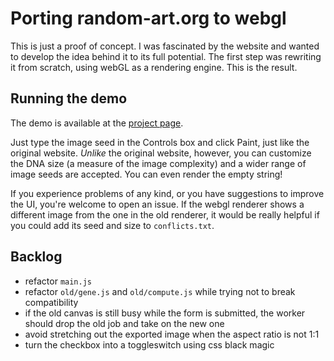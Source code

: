 # Porting random-art.org to webgl

This is just a proof of concept. I was fascinated by the website and wanted to develop the idea behind it to its full potential. The first step was rewriting it from scratch, using webGL as a rendering engine. This is the result.

## Running the demo

The demo is available at the [project page](https://slaimon.github.io/webgl-random-art-demo).

Just type the image seed in the Controls box and click Paint, just like the original website. *Unlike* the original website, however, you can customize the DNA size (a measure of the image complexity) and a wider range of image seeds are accepted. You can even render the empty string!

If you experience problems of any kind, or you have suggestions to improve the UI, you're welcome to open an issue. If the webgl renderer shows a different image from the one in the old renderer, it would be really helpful if you could add its seed and size to `conflicts.txt`.

## Backlog

* refactor `main.js`
* refactor `old/gene.js` and `old/compute.js` while trying not to break compatibility
* if the old canvas is still busy while the form is submitted, the worker should drop the old job and take on the new one
* avoid stretching out the exported image when the aspect ratio is not 1:1
* turn the checkbox into a toggleswitch using css black magic